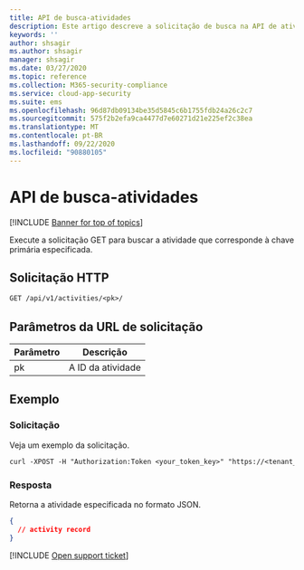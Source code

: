 ```yaml
---
title: API de busca-atividades
description: Este artigo descreve a solicitação de busca na API de atividades do Cloud App Security.
keywords: ''
author: shsagir
ms.author: shsagir
manager: shsagir
ms.date: 03/27/2020
ms.topic: reference
ms.collection: M365-security-compliance
ms.service: cloud-app-security
ms.suite: ems
ms.openlocfilehash: 96d87db09134be35d5845c6b1755fdb24a26c2c7
ms.sourcegitcommit: 575f2b2efa9ca4477d7e60271d21e225ef2c38ea
ms.translationtype: MT
ms.contentlocale: pt-BR
ms.lasthandoff: 09/22/2020
ms.locfileid: "90880105"
---
```

# <a name="fetch---activities-api"></a>API de busca-atividades

[!INCLUDE [Banner for top of topics](includes/banner.md)]

Execute a solicitação GET para buscar a atividade que corresponde à chave primária especificada.

## <a name="http-request"></a>Solicitação HTTP

```rest
GET /api/v1/activities/<pk>/
```

## <a name="request-url-parameters"></a>Parâmetros da URL de solicitação

| Parâmetro | Descrição |
| --- | --- |
| pk | A ID da atividade |

## <a name="example"></a>Exemplo

### <a name="request"></a>Solicitação

Veja um exemplo da solicitação.

```rest
curl -XPOST -H "Authorization:Token <your_token_key>" "https://<tenant_id>.<tenant_region>.contoso.com/api/v1/activities/<pk>/"
```

### <a name="response"></a>Resposta

Retorna a atividade especificada no formato JSON.

```json
{
  // activity record
}
```

[!INCLUDE [Open support ticket](includes/support.md)]
